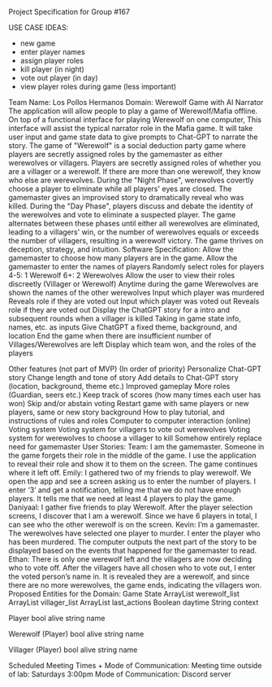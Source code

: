 Project Specification for Group #167

USE CASE IDEAS:
- new game
- enter player names
- assign player roles
- kill player (in night)
- vote out player (in day)
- view player roles during game (less important)


Team Name: Los Pollos Hermanos
Domain: Werewolf Game with AI Narrator
The application will allow people to play a game of Werewolf/Mafia offline. On top of a functional interface for playing Werewolf on one computer, This interface will assist the typical narrator role in the Mafia game. It will take user input and game state data to give prompts to Chat-GPT to narrate the story.
The game of "Werewolf" is a social deduction party game where players are secretly assigned roles by the gamemaster as either werewolves or villagers. Players are secretly assigned roles of whether you are a villager or a werewolf. If there are more than one werewolf, they know who else are werewolves. During the "Night Phase", werewolves covertly choose a player to eliminate while all players' eyes are closed. The gamemaster gives an improvised story to dramatically reveal who was killed. During the "Day Phase", players discuss and debate the identity of the werewolves and vote to eliminate a suspected player. The game alternates between these phases until either all werewolves are eliminated, leading to a villagers' win, or the number of werewolves equals or exceeds the number of villagers, resulting in a werewolf victory. The game thrives on deception, strategy, and intuition.
Software Specification:
Allow the gamemaster to choose how many players are in the game.
Allow the gamemaster to enter the names of players
Randomly select roles for players
4-5: 1 Werewolf
6+: 2 Werewolves
Allow the user to view their roles discreetly (Villager or Werewolf)
Anytime during the game
Werewolves are shown the names of the other werewolves
Input which player was murdered
Reveals role if they are voted out
Input which player was voted out
Reveals role if they are voted out
Display the ChatGPT story for a intro and subsequent rounds when a villager is killed
Taking in game state info, names, etc. as inputs
Give ChatGPT a fixed theme, background, and location
End the game when there are insufficient number of Villages/Werewolves are left
Display which team won, and the roles of the players

Other features (not part of MVP) (In order of priority)
Personalize Chat-GPT story
Change length and tone of story
Add details to Chat-GPT story (location, background, theme etc.)
Improved gameplay
More roles (Guardian, seers etc.)
Keep track of scores (how many times each user has won)
Skip and/or abstain voting
Restart game with same players or new players, same or new story background
How to play tutorial, and instructions of rules and roles
Computer to computer interaction (online)
Voting system
Voting system for villagers to vote out werewolves
Voting system for werewolves to choose a villager to kill
Somehow entirely replace need for gamemaster
User Stories:
Team: I am the gamemaster. Someone in the game forgets their role in the middle of the game. I use the application to reveal their role and show it to them on the screen. The game continues where it left off.
Emily: I gathered two of my friends to play werewolf. We open the app and see a screen asking us to enter the number of players. I enter ‘3’ and get a notification, telling me that we do not have enough players. It tells me that we need at least 4 players to play the game.
Daniyaal: I gather five friends to play Werewolf. After the player selection screens, I discover that I am a werewolf. Since we have 6 players in total, I can see who the other werewolf is on the screen.
Kevin: I’m a gamemaster. The werewolves have selected one player to murder. I enter the player who has been murdered. The computer outputs the next part of the story to be displayed based on the events that happened for the gamemaster to read.
Ethan: There is only one werewolf left and the villagers are now deciding who to vote off. After the villagers have all chosen who to vote out, I enter the voted person’s name in. It is revealed they are a werewolf, and since there are no more werewolves, the game ends, indicating the villagers won.
Proposed Entities for the Domain:
Game State
ArrayList<Werewolf> werewolf_list
ArrayList<Villager> villager_list
ArrayList<T> last_actions
Boolean daytime
String context

Player
bool alive
string name

Werewolf (Player)
bool alive
string name

Villager (Player)
bool alive
string name

Scheduled Meeting Times + Mode of Communication:
Meeting time outside of lab: Saturdays 3:00pm
Mode of Communication: Discord server

